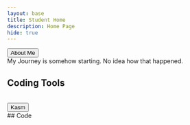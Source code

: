 ```yaml
---
layout: base
title: Student Home 
description: Home Page
hide: true
---
```

<head>
 <a href="index2.md"> 
   <button>About Me</button>
 </a>
</head>


<br>
My Journey is somehow starting. No idea how that happened.
<br>

## Coding Tools
<br>

<a href="https://kasm.nighthawkcodingsociety.com/">
<button>Kasm</button>
</a>

<br>
## Code

